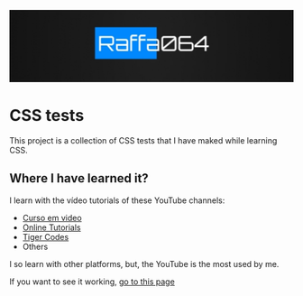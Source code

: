 ![logo](/img/logo.jpg)

# CSS tests
This project is a collection of CSS tests that I have maked while learning CSS.

## Where I have learned it?
I learn with the vídeo tutorials of these YouTube channels:
- [Curso em video](https://www.google.com/url?sa=t&source=web&rct=j&url=https://www.youtube.com/cursoemvideo)
- [Online Tutorials](https://youtube.com/c/OnlineTutorials4Designers)
- [Tiger Codes](https://youtube.com/c/TigerCodes)
- Others

I so learn with other platforms, but, the YouTube is the most used by me.

If you want to see it working, [go to this page](https://raffa064.github.io/CSS)
